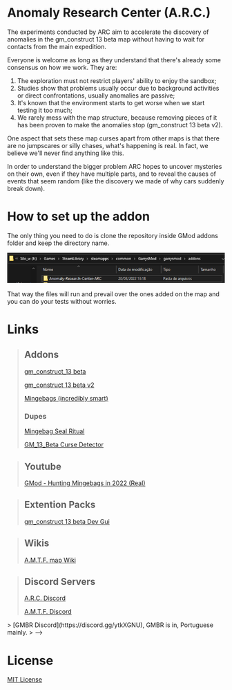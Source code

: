 # Anomaly Research Center (A.R.C.)

The experiments conducted by ARC aim to accelerate the discovery of anomalies in the gm_construct 13 beta map without having to wait for contacts from the main expedition.

Everyone is welcome as long as they understand that there's already some consensus on how we work. They are:

1. The exploration must not restrict players' ability to enjoy the sandbox;
2. Studies show that problems usually occur due to background activities or direct confrontations, usually anomalies are passive;
3. It's known that the environment starts to get worse when we start testing it too much;
4. We rarely mess with the map structure, because removing pieces of it has been proven to make the anomalies stop (gm_construct 13 beta v2).

One aspect that sets these map curses apart from other maps is that there are no jumpscares or silly chases, what's happening is real. In fact, we believe we'll never find anything like this.

In order to understand the bigger problem ARC hopes to uncover mysteries on their own, even if they have multiple parts, and to reveal the causes of events that seem random (like the discovery we made of why cars suddenly break down).

# How to set up the addon

The only thing you need to do is clone the repository inside GMod addons folder and keep the directory name.

![image](/img/addons.png)

That way the files will run and prevail over the ones added on the map and you can do your tests without worries.

# Links

> ## Addons
>
> [gm_construct_13 beta](https://steamcommunity.com/sharedfiles/filedetails/?id=2553727051)
>
> [gm_construct 13 beta v2](https://steamcommunity.com/sharedfiles/filedetails/?id=2580632976)
>
> [Mingebags (incredibly smart)](https://steamcommunity.com/sharedfiles/filedetails/?id=2762511940)
>
> ### Dupes
>
> [Mingebag Seal Ritual](https://steamcommunity.com/sharedfiles/filedetails/?id=2766366126)
>
> [GM_13_Beta Curse Detector](https://steamcommunity.com/sharedfiles/filedetails/?id=2774605058) <!-- I made this. -->

> ## Youtube
>
> [GMod - Hunting Mingebags in 2022 (Real)](https://www.youtube.com/watch?v=T4xQKoOnjcE)

> ## Extention Packs
>
> [gm_construct 13 beta Dev Gui](https://github.com/TheEndBoss-101/Teb-gm13b-Developer-Gui)

> ## Wikis
>
> [A.M.T.F. map Wiki](https://gmconstruct-13-beta.fandom.com/wiki/Gm_construct_13_beta_Wiki)

> ## Discord Servers
>
> [A.R.C. Discord](https://discord.gg/97UpY3D7XB)
>
> [A.M.T.F. Discord](https://discord.gg/dw3rVqMhr7)

<!-->

> [GMBR Discord](https://discord.gg/ytkXGNU), GMBR is in, Portuguese mainly.
> -->

# License

[MIT License](/LICENSE.md)
